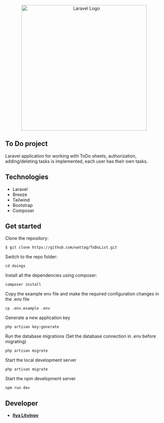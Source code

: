 <p align="center"><a href="https://laravel.com" target="_blank"><img src="https://raw.githubusercontent.com/laravel/art/master/logo-lockup/5%20SVG/2%20CMYK/1%20Full%20Color/laravel-logolockup-cmyk-red.svg" width="400" alt="Laravel Logo"></a></p>

## To Do project

Laravel application for working with ToDo sheets, authorization, adding/deleting tasks is implemented, each user has their own tasks.

## Technologies

* Laravel
* Breeze 
* Tailwind
* Bootstrap
* Composer

## Get started

Clone the repository:

```
$ git clone https://github.com/wattag/ToDoList.git
```

Switch to the repo folder:

```
cd doings
```

Install all the dependencies using composer:

```
composer install
```

Copy the example env file and make the required configuration changes in the .env file

```
cp .env.example .env
```

Generate a new application key

```
php artisan key:generate
```

Run the database migrations (Set the database connection in .env before migrating)

```
php artisan migrate
```

Start the local development server
```
php artisan migrate
```
Start the npm development server
```
npm run dev
```

## Developer

- **[Ilya Litvinov](https:t.me/wattag)**
